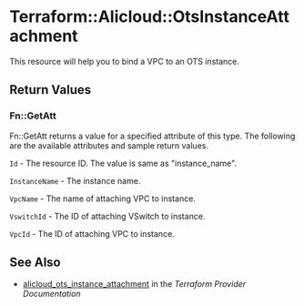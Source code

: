 # Terraform::Alicloud::OtsInstanceAttachment

This resource will help you to bind a VPC to an OTS instance.

## Return Values

### Fn::GetAtt

Fn::GetAtt returns a value for a specified attribute of this type. The following are the available attributes and sample return values.

`Id` - The resource ID. The value is same as "instance_name".

`InstanceName` - The instance name.

`VpcName` - The name of attaching VPC to instance.

`VswitchId` - The ID of attaching VSwitch to instance.

`VpcId` - The ID of attaching VPC to instance.

## See Also

* [alicloud_ots_instance_attachment](https://www.terraform.io/docs/providers/alicloud/r/ots_instance_attachment.html) in the _Terraform Provider Documentation_
